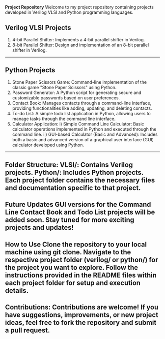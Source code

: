 **Project Repository**
Welcome to my project repository containing projects developed in Verilog VLSI and Python programming languages.

Verilog VLSI Projects
-----------------------------------------------------------------------------------------------------------------------------------------------------------------------
1. 4-bit Parallel Shifter: Implements a 4-bit parallel shifter in Verilog.
2. 8-bit Parallel Shifter: Design and implementation of an 8-bit parallel shifter in Verilog.
-----------------------------------------------------------------------------------------------------------------------------------------------------------------------

Python Projects
-----------------------------------------------------------------------------------------------------------------------------------------------------------------------
1. Stone Paper Scissors Game: Command-line implementation of the classic game "Stone Paper Scissors" using Python.
2. Password Generator: A Python script for generating secure and customizable passwords based on user preferences.
3. Contact Book: Manages contacts through a command-line interface, providing functionalities like adding, updating, and deleting contacts.
4. To-do List: A simple todo list application in Python, allowing users to manage tasks through the command line interface.
5. Calculator Application:
   i) Simple Command Line Calculator: Basic calculator operations implemented in Python and executed through the command line.
  ii) GUI-based Calculator (Basic and Advanced): Includes both a basic and advanced version of a graphical user interface (GUI) calculator developed using Python.
-----------------------------------------------------------------------------------------------------------------------------------------------------------------------
Folder Structure:
VLSI/: Contains Verilog projects.
Python/: Includes Python projects.
Each project folder contains the necessary files and documentation specific to that project.
-----------------------------------------------------------------------------------------------------------------------------------------------------------------------
Future Updates
GUI versions for the Command Line Contact Book and Todo List projects will be added soon.
Stay tuned for more exciting projects and updates!
-----------------------------------------------------------------------------------------------------------------------------------------------------------------------
How to Use
Clone the repository to your local machine using git clone.
Navigate to the respective project folder (verilog/ or python/) for the project you want to explore.
Follow the instructions provided in the README files within each project folder for setup and execution details.
-----------------------------------------------------------------------------------------------------------------------------------------------------------------------
Contributions:
Contributions are welcome! If you have suggestions, improvements, or new project ideas, feel free to fork the repository and submit a pull request.
-----------------------------------------------------------------------------------------------------------------------------------------------------------------------
